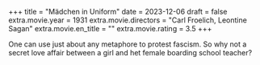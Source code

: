+++
title = "Mädchen in Uniform"
date = 2023-12-06
draft = false
extra.movie.year = 1931
extra.movie.directors = "Carl Froelich, Leontine Sagan"
extra.movie.en_title = ""
extra.movie.rating = 3.5
+++

One can use just about any metaphore to protest fascism. So why not a secret love affair between a girl and het female boarding school teacher?<!-- more -->
